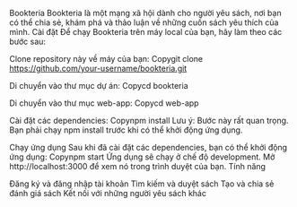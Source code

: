 Bookteria
Bookteria là một mạng xã hội dành cho người yêu sách, nơi bạn có thể chia sẻ, khám phá và thảo luận về những cuốn sách yêu thích của mình.
Cài đặt
Để chạy Bookteria trên máy local của bạn, hãy làm theo các bước sau:

Clone repository này về máy của bạn:
Copygit clone https://github.com/your-username/bookteria.git

Di chuyển vào thư mục dự án:
Copycd bookteria

Di chuyển vào thư mục web-app:
Copycd web-app

Cài đặt các dependencies:
Copynpm install
Lưu ý: Bước này rất quan trọng. Bạn phải chạy npm install trước khi có thể khởi động ứng dụng.

Chạy ứng dụng
Sau khi đã cài đặt các dependencies, bạn có thể khởi động ứng dụng:
Copynpm start
Ứng dụng sẽ chạy ở chế độ development. Mở http://localhost:3000 để xem nó trong trình duyệt của bạn.
Tính năng

Đăng ký và đăng nhập tài khoản
Tìm kiếm và duyệt sách
Tạo và chia sẻ đánh giá sách
Kết nối với những người yêu sách khác
